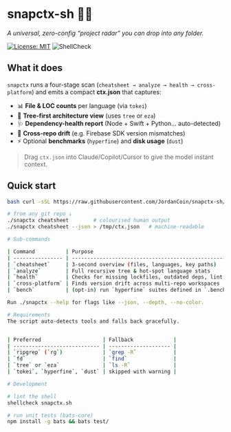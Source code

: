 # snapctx-sh 🔎✨
_A universal, zero-config “project radar” you can drop into any folder._

[![License: MIT](https://img.shields.io/badge/License-MIT-yellow.svg)](#license)
![ShellCheck](https://github.com/JordanCoin/snapctx-sh/actions/workflows/lint.yml/badge.svg)

## What it does
`snapctx` runs a four-stage scan (`cheatsheet → analyze → health → cross-platform`) and emits
a compact **ctx.json** that captures:

* 📊 **File & LOC counts** per language (via `tokei`)
* 🌲 **Tree-first architecture view** (uses `tree` or `eza`)
* 🩺 **Dependency-health report** (Node + Swift + Python… auto-detected)
* 🔗 **Cross-repo drift** (e.g. Firebase SDK version mismatches)
* ⚡ Optional **benchmarks** (`hyperfine`) and **disk usage** (`dust`)

> Drag `ctx.json` into Claude/Copilot/Cursor to give the model instant context.

## Quick start
```bash
bash curl -sSL https://raw.githubusercontent.com/JordanCoin/snapctx-sh/main/snapctx.sh -o snapctx

# from any git repo ↓
./snapctx cheatsheet        # colourised human output
./snapctx cheatsheet --json > /tmp/ctx.json   # machine-readable

# Sub-commands

| Command          | Purpose                                                  |
| ---------------- | -------------------------------------------------------- |
| `cheatsheet`     | 3-second overview (files, languages, key paths)          |
| `analyze`        | Full recursive tree & hot-spot language stats            |
| `health`         | Checks for missing lockfiles, outdated deps, lint errors |
| `cross-platform` | Finds version drift across multi-repo workspaces         |
| `bench`          | (opt-in) run `hyperfine` suites defined in `.bench.yml`  |

Run ./snapctx --help for flags like --json, --depth, --no-color.

# Requirements
The script auto-detects tools and falls back gracefully.


| Preferred                    | Fallback             |
| ---------------------------- | -------------------- |
| `ripgrep` (`rg`)             | `grep -R`            |
| `fd`                         | `find`               |
| `tree` or `eza`              | `ls -R`              |
| `tokei`, `hyperfine`, `dust` | skipped with warning |

# Development

# lint the shell
shellcheck snapctx.sh

# run unit tests (bats-core)
npm install -g bats && bats test/

